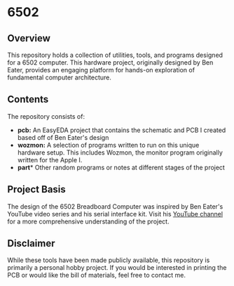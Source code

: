# 6502

## Overview

This repository holds a collection of utilities, tools, and programs designed for a 6502 computer. This hardware project, originally designed by Ben Eater, provides an engaging platform for hands-on exploration of fundamental computer architecture.

## Contents

The repository consists of:

- **pcb:** An EasyEDA project that contains the schematic and PCB I created based off of Ben Eater's design
- **wozmon:** A selection of programs written to run on this unique hardware setup. This includes Wozmon, the monitor program originally written for the Apple I.
- **part*** Other random programs or notes at different stages of the project

## Project Basis

The design of the 6502 Breadboard Computer was inspired by Ben Eater's YouTube video series and his serial interface kit. Visit his [YouTube channel](https://www.youtube.com/user/eaterbc) for a more comprehensive understanding of the project.

## Disclaimer

While these tools have been made publicly available, this repository is primarily a personal hobby project. If you would be interested in printing the PCB or would like the bill of materials, feel free to contact me.
